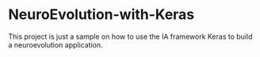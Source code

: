 # NeuroEvolution-with-Keras

This project is just a sample on how to use the IA framework Keras to build a neuroevolution application.
